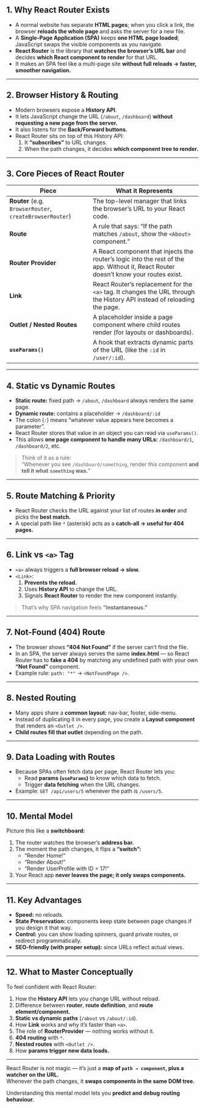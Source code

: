 
## 1. Why React Router Exists
- A normal website has separate **HTML pages**; when you click a link, the browser **reloads the whole page** and asks the server for a new file.
- A **Single-Page Application (SPA)** keeps **one HTML page loaded**; JavaScript swaps the visible components as you navigate.
- **React Router** is the library that **watches the browser’s URL bar** and decides **which React component to render** for that URL.
- It makes an SPA feel like a multi-page site **without full reloads → faster, smoother navigation.**

---

## 2. Browser History & Routing
- Modern browsers expose a **History API**.
- It lets JavaScript change the URL (`/about`, `/dashboard`) **without requesting a new page from the server.**
- It also listens for the **Back/Forward buttons.**
- React Router sits on top of this History API:
  1. It **“subscribes”** to URL changes.
  2. When the path changes, it decides **which component tree to render.**

---

## 3. Core Pieces of React Router

| Piece                                   | What it Represents                                                                 |
|-----------------------------------------|-----------------------------------------------------------------------------------|
| **Router** (e.g. `BrowserRouter`, `createBrowserRouter`) | The top-level manager that links the browser’s URL to your React code.            |
| **Route**                               | A rule that says: “If the path matches `/about`, show the `<About>` component.”   |
| **Router Provider**                     | A React component that injects the router’s logic into the rest of the app. Without it, React Router doesn’t know your routes exist. |
| **Link**                                | React Router’s replacement for the `<a>` tag. It changes the URL through the History API instead of reloading the page. |
| **Outlet / Nested Routes**              | A placeholder inside a page component where child routes render (for layouts or dashboards). |
| **`useParams()`**                        | A hook that extracts dynamic parts of the URL (like the `:id` in `/user/:id`).     |

---

## 4. Static vs Dynamic Routes
- **Static route:** fixed path → `/about`, `/dashboard` always renders the same page.
- **Dynamic route:** contains a placeholder → `/dashboard/:id`
- The colon (`:`) means “whatever value appears here becomes a parameter”.
- React Router stores that value in an object you can read via `useParams()`.
- This allows **one page component to handle many URLs:** `/dashboard/1`, `/dashboard/2`, etc.

> Think of it as a rule:  
> “Whenever you see `/dashboard/something`, render this component **and tell it what `something` was.**”

---

## 5. Route Matching & Priority
- React Router checks the URL against your list of routes **in order** and picks the **best match.**
- A special path like `*` (asterisk) acts as a **catch-all → useful for 404 pages.**

---

## 6. Link vs `<a>` Tag
- `<a>` always triggers a **full browser reload → slow.**
- `<Link>`:
  1. **Prevents the reload.**
  2. Uses **History API** to change the URL.
  3. Signals **React Router** to render the new component instantly.

> That’s why SPA navigation feels **“instantaneous.”**

---

## 7. Not-Found (404) Route
- The browser shows **“404 Not Found”** if the server can’t find the file.
- In an SPA, the server always serves the same **index.html** — so React Router has to **fake a 404** by matching any undefined path with your own **“Not Found”** component.
- Example rule: `path: "*"` → `<NotFoundPage />`.

---

## 8. Nested Routing
- Many apps share a **common layout:** nav-bar, footer, side-menu.
- Instead of duplicating it in every page, you create a **Layout component** that renders an `<Outlet />`.
- **Child routes fill that outlet** depending on the path.

---

## 9. Data Loading with Routes
- Because SPAs often fetch data per page, React Router lets you:
  - Read **params (`useParams`)** to know which data to fetch.
  - Trigger **data fetching** when the URL changes.
- Example: `GET /api/users/5` whenever the path is `/users/5`.

---

## 10. Mental Model

Picture this like a **switchboard:**
1. The router watches the browser’s **address bar.**
2. The moment the path changes, it flips a **“switch”:**
   - “Render Home!”
   - “Render About!”
   - “Render UserProfile with ID = 17!”
3. Your React app **never leaves the page; it only swaps components.**

---

## 11. Key Advantages
- **Speed:** no reloads.
- **State Preservation:** components keep state between page changes if you design it that way.
- **Control:** you can show loading spinners, guard private routes, or redirect programmatically.
- **SEO-friendly (with proper setup):** since URLs reflect actual views.

---

## 12. What to Master Conceptually
To feel confident with React Router:
1. How the **History API** lets you change URL without reload.
2. Difference between **router**, **route definition**, and **route element/component.**
3. **Static vs dynamic paths** (`/about` vs `/about/:id`).
4. How **Link** works and why it’s faster than `<a>`.
5. The role of **RouterProvider** — nothing works without it.
6. **404 routing** with `*`.
7. **Nested routes** with `<Outlet />`.
8. How **params trigger new data loads.**

---


React Router is not magic — it’s just a **map of `path → component`, plus a watcher on the URL.**  
Whenever the path changes, it **swaps components in the same DOM tree.**  

Understanding this mental model lets you **predict and debug routing behaviour.**

